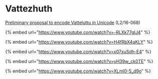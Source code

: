 # Vattezhuth

[Preliminary proposal to encode Vatteluttu in Unicode](http://www.unicode.org/L2/L2016/16068-vatteluttu.pdf) (L2/16-068)

{% embed url="https://www.youtube.com/watch?v=-RLXk77gIJ4" %}



{% embed url="https://www.youtube.com/watch?v=H4fRbX4aKLY" %}



{% embed url="https://www.youtube.com/watch?v=x07xuSdh-E4" %}

{% embed url="https://www.youtube.com/watch?v=yH39w_ck0TE" %}



{% embed url="https://www.youtube.com/watch?v=XLml0-5_d9o" %}

